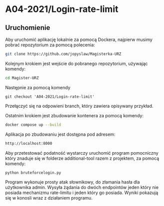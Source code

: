 # A04-2021/Login-rate-limit

## Uruchomienie

Aby uruchomić aplikację lokalnie za pomocą Dockera, najpierw musimy pobrać repozytorium za pomocą polecenia:

```bash
git clone https://github.com/jopyslaw/Magisterka-URZ
```
Kolejnym krokiem jest wejście do pobranego repozytorium, używając komendy:

```bash
cd Magister-URZ
```

Następnie za pomocą komendy

```git
git checkout 'A04-2021/Login-rate-limit'
```

Przełączyć się na odpowieni branch, który zawiera opisywany przykład.

Ostatnim krokiem jest zbudowanie kontenera za pomocą komendy:

```bash
docker compose up --build
```

Aplikacja po zbudowaniu jest dostępna pod adresem:

```bash
http://localhost:8000
```

Aby przetestować podatność wystarczy uruchomić program pomocniczny który znaduje się w folderze additional-tool razem z projektem, za pomocą komendy:
```bash
python bruteforcelogin.py
```

Program wykonuje prosty atak słownikowy, do złamania hasła dla użytkownika admin. Wysyła żądania do dwóch endpointów jeden który nie posiada mechanizmu rate-limitu i jeden który go posiada. Wyniki pokazują się w konosli wraz z działaniem programu.
